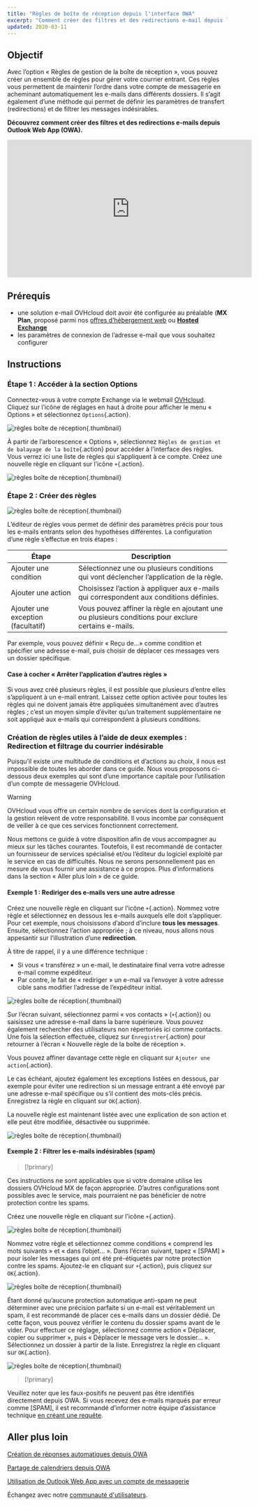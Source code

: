 ```yaml
---
title: "Règles de boîte de réception depuis l'interface OWA"
excerpt: "Comment créer des filtres et des redirections e-mail depuis l'interface OWA"
updated: 2020-03-11
---
```


## Objectif

Avec l’option « Règles de gestion de la boîte de réception », vous pouvez créer un ensemble de règles pour gérer votre courrier entrant. Ces règles vous permettent de maintenir l’ordre dans votre compte de messagerie en acheminant automatiquement les e-mails dans différents dossiers. Il s’agit également d’une méthode qui permet de définir les paramètres de transfert (redirections) et de filtrer les messages indésirables.

**Découvrez comment créer des filtres et des redirections e-mails depuis Outlook Web App (OWA).**

<iframe class="video" width="560" height="315" src="https://www.youtube-nocookie.com/embed/z1D2wc7XWX4?start=48" title="YouTube video player" frameborder="0" allow="accelerometer; autoplay; clipboard-write; encrypted-media; gyroscope; picture-in-picture" allowfullscreen></iframe>

## Prérequis

- une solution e-mail OVHcloud doit avoir été configurée au préalable (**MX Plan**, proposé parmi nos [offres d’hébergement web](/links/web/hosting) ou [**Hosted Exchange**](/links/web/emails-hosted-exchange)
- les paramètres de connexion de l’adresse e-mail que vous souhaitez configurer

## Instructions

### Étape 1 : Accéder à la section Options

Connectez-vous à votre compte Exchange via le webmail [OVHcloud](https://ex.mail.ovh.ca/). Cliquez sur l’icône de réglages en haut à droite pour afficher le menu « Options » et sélectionnez `Options`{.action}.

![règles boîte de réception](images/exchange-rules-step1.png){.thumbnail}

À partir de l’arborescence « Options », sélectionnez `Règles de gestion et de balayage de la boîte`{.action} pour accéder à l’interface des règles. Vous verrez ici une liste de règles qui s’appliquent à ce compte. Créez une nouvelle règle en cliquant sur l’icône `+`{.action}.

![règles boîte de réception](images/exchange-rules-step2.png){.thumbnail}

### Étape 2 : Créer des règles

![règles boîte de réception](images/exchange-rules-step3.png){.thumbnail}

L’éditeur de règles vous permet de définir des paramètres précis pour tous les e-mails entrants selon des hypothèses différentes. La configuration d’une règle s’effectue en trois étapes :

|Étape|Description|
|---|---|
|Ajouter une condition|Sélectionnez une ou plusieurs conditions qui vont déclencher l’application de la règle.|
|Ajouter une action|Choisissez l’action à appliquer aux e-mails qui correspondent aux conditions définies.|
|Ajouter une exception (facultatif)|Vous pouvez affiner la règle en ajoutant une ou plusieurs conditions pour exclure certains e-mails.|

Par exemple, vous pouvez définir « Reçu de...» comme condition et spécifier une adresse e-mail, puis choisir de déplacer ces messages vers un dossier spécifique.

#### Case à cocher « Arrêter l’application d’autres règles »

Si vous avez créé plusieurs règles, il est possible que plusieurs d’entre elles s’appliquent à un e-mail entrant. Laissez cette option activée pour toutes les règles qui ne doivent jamais être appliquées simultanément avec d’autres règles ; c’est un moyen simple d’éviter qu’un traitement supplémentaire ne soit appliqué aux e-mails qui correspondent à plusieurs conditions.

### Création de règles utiles à l’aide de deux exemples : Redirection et filtrage du courrier indésirable 

Puisqu’il existe une multitude de conditions et d’actions au choix, il nous est impossible de toutes les aborder dans ce guide. Nous vous proposons ci-dessous deux exemples qui sont d’une importance capitale pour l’utilisation d’un compte de messagerie OVHcloud. 

> [!warning]
>OVHcloud vous offre un certain nombre de services dont la configuration et la gestion relèvent de votre responsabilité. Il vous incombe par conséquent de veiller à ce que ces services fonctionnent correctement.
>
>Nous mettons ce guide à votre disposition afin de vous accompagner au mieux sur les tâches courantes. Toutefois, il est recommandé de contacter un fournisseur de services spécialisé et/ou l’éditeur du logiciel exploité par le service en cas de difficultés. Nous ne serons personnellement pas en mesure de vous fournir une assistance à ce propos. Plus d’informations dans la section « Aller plus loin » de ce guide.
>

#### Exemple 1 : Rediriger des e-mails vers une autre adresse

Créez une nouvelle règle en cliquant sur l’icône `+`{.action}. Nommez votre règle et sélectionnez en dessous les e-mails auxquels elle doit s’appliquer. Pour cet exemple, nous choisissons d’abord d’inclure **tous les messages**. Ensuite, sélectionnez l’action appropriée ; à ce niveau, nous allons nous appesantir sur l’illustration d’une **redirection**. 

À titre de rappel, il y a une différence technique : 

* Si vous « transférez » un e-mail, le destinataire final verra votre adresse e-mail comme expéditeur. 
* Par contre, le fait de « rediriger » un e-mail va l’envoyer à votre adresse cible sans modifier l’adresse de l’expéditeur initial. 

![règles boîte de réception](images/exchange-rules-step4.png){.thumbnail}

Sur l’écran suivant, sélectionnez parmi « vos contacts » (`+`{.action}) ou saisissez une adresse e-mail dans la barre supérieure. Vous pouvez également rechercher des utilisateurs non répertoriés ici comme contacts. Une fois la sélection effectuée, cliquez sur `Enregistrer`{.action} pour retourner à l’écran « Nouvelle règle de la boîte de réception ». 

Vous pouvez affiner davantage cette règle en cliquant sur `Ajouter une action`{.action}. 

Le cas échéant, ajoutez également les exceptions listées en dessous, par exemple pour éviter une redirection si un message entrant a été envoyé par une adresse e-mail spécifique ou s’il contient des mots-clés précis. Enregistrez la règle en cliquant sur `OK`{.action}.

La nouvelle règle est maintenant listée avec une explication de son action et elle peut être modifiée, désactivée ou supprimée.

![règles boîte de réception](images/redirection_rulebis.gif){.thumbnail}

#### Exemple 2 : Filtrer les e-mails indésirables (spam)

> [!primary]
>
Ces instructions ne sont applicables que si votre domaine utilise les dossiers OVHcloud MX de façon appropriée. D’autres configurations sont possibles avec le service, mais pourraient ne pas bénéficier de notre protection contre les spams.
>

Créez une nouvelle règle en cliquant sur l’icône `+`{.action}.

![règles boîte de réception](images/exchange-rules-step7.png){.thumbnail}

Nommez votre règle et sélectionnez comme conditions « comprend les mots suivants » et « dans l’objet... ». Dans l’écran suivant, tapez « [SPAM] » pour isoler les messages qui ont été pré-étiquetés par notre protection contre les spams. Ajoutez-le en cliquant sur `+`{.action}, puis cliquez sur `OK`{.action}.

![règles boîte de réception](images/exchange-rules-step8.png){.thumbnail}

Étant donné qu’aucune protection automatique anti-spam ne peut déterminer avec une précision parfaite si un e-mail est véritablement un spam, il est recommandé de placer ces e-mails dans un dossier dédié. De cette façon, vous pouvez vérifier le contenu du dossier spams avant de le vider. Pour effectuer ce réglage, sélectionnez comme action « Déplacer, copier ou supprimer », puis « Déplacer le message vers le dossier... ». Sélectionnez un dossier à partir de la liste. Enregistrez la règle en cliquant sur `OK`{.action}.

![règles boîte de réception](images/exchange-rules-step9_2.png){.thumbnail}

> [!primary]
>
Veuillez noter que les faux-positifs ne peuvent pas être identifiés directement depuis OWA. Si vous recevez des e-mails marqués par erreur comme [SPAM], il est recommandé d’informer notre équipe d’assistance technique [en créant une requête](https://help.ovhcloud.com/csm?id=csm_get_help).
>

## Aller plus loin

[Création de réponses automatiques depuis OWA](/pages/web_cloud/email_and_collaborative_solutions/using_the_outlook_web_app_webmail/owa_automatic_replies)

[Partage de calendriers depuis OWA](/pages/web_cloud/email_and_collaborative_solutions/using_the_outlook_web_app_webmail/owa_calendar_sharing)

[Utilisation de Outlook Web App avec un compte de messagerie](/pages/web_cloud/email_and_collaborative_solutions/using_the_outlook_web_app_webmail/email_owa)

Échangez avec notre [communauté d'utilisateurs](/links/community).